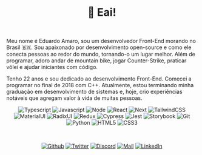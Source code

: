 <h1 align="center">👋 Eai!<img alt="" title="Views" align="right" src="https://komarev.com/ghpvc/?username=eduardo-amaro-maciel&label=&style=flat-square&color=blueviolet" /></h1>

<br />

Meu nome é Eduardo Amaro, sou um desenvolvedor Front-End morando no Brasil 🇧🇷. Sou apaixonado por desenvolvimento open-source e como ele conecta pessoas ao redor do mundo, tornando-o um lugar melhor. Além de programar, adoro andar de mountain bike, jogar Counter-Strike, praticar vôlei e ajudar iniciantes com código.

Tenho 22 anos e sou dedicado ao desenvolvimento Front-End. Comecei a programar no final de 2018 com C++. Atualmente, estou terminando minha graduação em desenvolvimento de sistemas e, hoje, crio experiências notáveis que agregam valor à vida de muitas pessoas.
<br />

<div align="center">

![Typescript](https://img.shields.io/badge/Typescript-black?style=flat-square&logo=typescript)
![Javascript](https://img.shields.io/badge/Javascript-black?style=flat-square&logo=javascript)
![Node](https://img.shields.io/badge/Node-black?style=flat-square&logo=node.js)
![React](https://img.shields.io/badge/React-black?style=flat-square&logo=react)
![Next](https://img.shields.io/badge/Next-black?style=flat-square&logo=next.js)
![TailwindCSS](https://img.shields.io/badge/Tailwind%20CSS-black?style=flat-square&logo=tailwind-css)
![MaterialUI](https://img.shields.io/badge/Material%20UI-black?style=flat-square&logo=MUI)
![RadixUI](https://img.shields.io/badge/Radix%20UI-black?style=flat-square&logo=radix-ui)
![Redux](https://img.shields.io/badge/Redux-black?style=flat-square&logo=redux&logoColor=C41DE9)
![Cypress](https://img.shields.io/badge/Cypress-black?style=flat-square&logo=cypress)
![Jest](https://img.shields.io/badge/Jest-black?style=flat-square&logo=jest&logoColor=red)
![Storybook](https://img.shields.io/badge/Storybook-black?style=flat-square&logo=storybook)
![Git](https://img.shields.io/badge/Git-black?style=flat-square&logo=git)
![Python](https://img.shields.io/badge/Python-black?style=flat-square&logo=python)
![HTML5](https://img.shields.io/badge/HTML5-black?style=flat-square&logo=html5)
![CSS3](https://img.shields.io/badge/CSS3-black?style=flat-square&logo=css3&logoColor=1572B6)

</div>
<br />

<div align="center">

[![Github](https://img.shields.io/badge/Github-black?style=flat-square&logo=github)](https://github.com/eduardo-amaro-maciel)
[![Twitter](https://img.shields.io/badge/Twitter-black?style=flat-square&logo=twitter)](https://twitter.com/Edu_04x)
[![Discord](https://img.shields.io/badge/Discord-black?style=flat-square&logo=discord)](https://discordapp.com/users/1126226601181462669)
[![Mail](https://img.shields.io/badge/Mail-black?style=flat-square&logo=gmail)](mailto://edu.amr@hotmail.com)
[![LinkedIn](https://img.shields.io/badge/LinkedIn-black?style=flat-square&logo=linkedIn&logoColor=0073B1)](https://linkedin.com/in/edu-amr)

</div>
